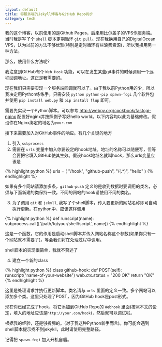 ```yaml
---
layout: default
title: 将服务端的Jekyll博客与GitHub Repo同步
category: tech
---
```


我的这个博客，以前使用的是Github Pages，后来用比尔盖子的VPS作服务端。当时我是写了个 `shell` 脚本定期循环 `git pull`。现在我换用自己的DigitalOcean VPS，认为以前的方法不够优雅(特别是定时循环有些浪费资源)，所以我换用另一种方法。

<!--more-->

那么，使用什么方法呢?

我注意到GitHub有个 `Web Hook` 功能，可以在发生某些git事件的时候调用一个远程回调地址。这正是我需要的。

现在我们只需要实现一个服务端回调就可以了。由于我以前Python用的少，所以我决定用Python练练手。只需安装 `python python-pip spawn-fcgi` 几个软件包并使用 `pip install web.py` 和 `pip install flup` 即可。

需要先实现一个Python脚本。可以参考 <http://webpy.org/cookbook/fastcgi-nginx> 配置好nginx并按照例子写好hello world。以下内容均以此为基础修改。假设你在Nginx绑定的域名为`your.com`

接下来需要加入对GitHub事件的响应。有几个关键的地方

1. 引入 `subprocess`  
2. 需要在 `urls` 变量中加入你要设定的hook地址。地址的名称可以随便写，但等会要把它填入GitHub使其生效。假设hook地址名就叫hook，那么urls变量应该是

{% highlight python %}
urls = (
    "/hook", "github-push",
    "/(.*)", "hello"
)
{% endhighlight %}

如果有多个网站请添加多条。`github-push` 定义的是收到数据时要调用的类名，必须与下面新建的类保持一致。不同的网站的hook请使用不同的类名。

3. 为了调用 `git` 和 `jekyll`, 我写了个shell脚本，传入要更新的网站名称即可自动执行更新。在python中，应该这样调用

{% highlight python %}
def runscript(name):
    subprocess.call(['/path/to/your/shell/script', name])
{% endhighlight %}

这是一个函数，它的作用是启动shell脚本并传入网站名称这个参数(如果你只有一个网站就不需要了)。等会我们将在处理过程中调用。

shell脚本的实现很简单，我就不赘述了 

4. 建立一个新的class

{% highlight python %}
class github-hook:
    def POST(self):
        runscript("name-of-your-website")
        web.ctx.status = "200 OK"
        return "OK"
{% endhighlight %}

这里是处理请求并执行更新脚本。类名请与 `urls` 里面的定义一致。多个网站可以添加多个类。这里只处理了POST，因为GitHub hook是post形式。

现在你已经完成了hook，将它添加到GitHub Repo的 `Webhook` 里面(按照本文的设定，填入的地址应该是`http://your.com/hook`)，然后就可以调试啦。

根据我的经验，还是够折腾的。(对于我这种Python新手而言)。你可能会遇到shell脚本提示找不到jekykll，此时请使用完整路径。

记得把 `spawn-fcgi` 加入开机自启。
